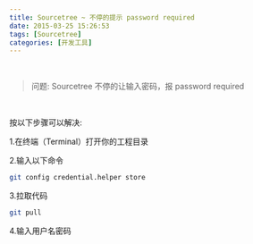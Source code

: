 ```yaml
---
title: Sourcetree ~ 不停的提示 password required
date: 2015-03-25 15:26:53
tags: [Sourcetree]
categories: [开发工具]
---
```


<br/>

> 问题: Sourcetree 不停的让输入密码，报 password required

<br/>

按以下步骤可以解决:



1.在终端（Terminal）打开你的工程目录

2.输入以下命令

```bash
git config credential.helper store
```

3.拉取代码

```bash
git pull
```

4.输入用户名密码



